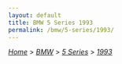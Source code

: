 ```yaml
---
layout: default
title: BMW 5 Series 1993
permalink: /bmw/5-series/1993/
---
```

[*Home*](/) > [*BMW*](/bmw/) > [*5 Series*](/bmw/5-series/) > [*1993*](/bmw/5-series/1993/)
